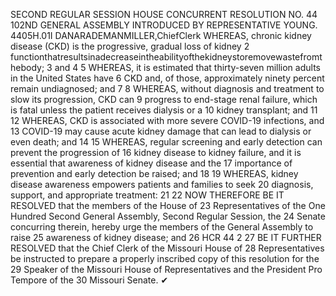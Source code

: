 SECOND REGULAR SESSION
HOUSE CONCURRENT
RESOLUTION NO. 44
102ND GENERAL ASSEMBLY
INTRODUCED BY REPRESENTATIVE YOUNG.
4405H.01I DANARADEMANMILLER,ChiefClerk
WHEREAS, chronic kidney disease (CKD) is the progressive, gradual loss of kidney
2 functionthatresultsinadecreaseintheabilityofthekidneystoremovewastefromthebody;
3 and
4
5 WHEREAS, it is estimated that thirty-seven million adults in the United States have
6 CKD and, of those, approximately ninety percent remain undiagnosed; and
7
8 WHEREAS, without diagnosis and treatment to slow its progression, CKD can
9 progress to end-stage renal failure, which is fatal unless the patient receives dialysis or a
10 kidney transplant; and
11
12 WHEREAS, CKD is associated with more severe COVID-19 infections, and
13 COVID-19 may cause acute kidney damage that can lead to dialysis or even death; and
14
15 WHEREAS, regular screening and early detection can prevent the progression of
16 kidney disease to kidney failure, and it is essential that awareness of kidney disease and the
17 importance of prevention and early detection be raised; and
18
19 WHEREAS, kidney disease awareness empowers patients and families to seek
20 diagnosis, support, and appropriate treatment:
21
22 NOW THEREFORE BE IT RESOLVED that the members of the House of
23 Representatives of the One Hundred Second General Assembly, Second Regular Session, the
24 Senate concurring therein, hereby urge the members of the General Assembly to raise
25 awareness of kidney disease; and
26
HCR 44 2
27 BE IT FURTHER RESOLVED that the Chief Clerk of the Missouri House of
28 Representatives be instructed to prepare a properly inscribed copy of this resolution for the
29 Speaker of the Missouri House of Representatives and the President Pro Tempore of the
30 Missouri Senate.
✔